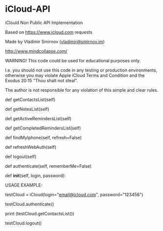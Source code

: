 iCloud-API
==========

iClould Non Public API Implementation

Based on https://www.icloud.com requests

Made by Vladimir Smirnov (vladimir@smirnov.im)

http://www.mindcollapse.com/

WARNING! 
This code could be used for educational purposes only.

I.e. you should not use this code in any testing or production environments,
otherwise you may violate Apple iCloud Terms and Condition and the Exodus 20:15 "Thou shalt not steal".

The author is not responsible for any violation of this simple and clear rules.

def getContactsList(self)

def getNotesList(self)

def getActiveRemindersList(self)

def getCompletedRemindersList(self)

def findMyIphone(self, refresh=False)

def refreshWebAuth(self)

def logout(self)

def authenticate(self, rememberMe=False)

def __init__(self, login, password):

USAGE EXAMPLE:

testCloud = iCloud(login="email@icloud.com", password="123456")

testCloud.authenticate()

print (testCloud.getContactsList())

testCloud.logout()